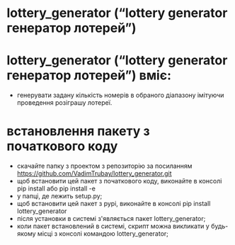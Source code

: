 # lottery_generator (“lottery generator генератор лотерей”)

# lottery_generator (“lottery generator генератор лотерей”) вміє:
* генерувати задану кількість номерів в обраного діапазону імітуючи проведення розіграшу лотереї.

# встановлення пакету з початкового коду
* скачайте папку з проектом з репозиторію за посиланням https://github.com/VadimTrubay/lottery_generator.git
* щоб встановити цей пакет з початкового коду, виконайте в консолі pip install  або pip install -e  
* у папці, де лежить setup.py;
* щоб встановити цей пакет з pypi, виконайте в консолі pip install lottery_generator
* після установки в системі з'являється пакет lottery_generator;
* коли пакет встановлений в системі, скрипт можна викликати у будь-якому місці з консолі командою lottery_generator;

